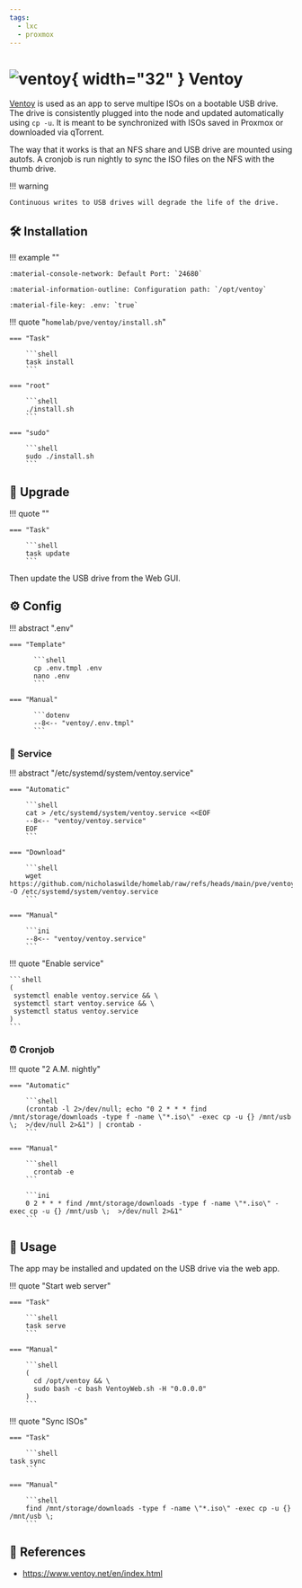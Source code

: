 ```yaml
---
tags:
  - lxc
  - proxmox
---
```

# ![ventoy](https://a.fsdn.com/allura/p/ventoy/icon?83b3cf3559dee8e8a1302821225c2e6076b1e2fded2a1ddc8c229a99eb9efd5a?&w=90){ width="32" } Ventoy

[Ventoy][1] is used as an app to serve multipe ISOs on a bootable USB drive.
The drive is consistently plugged into the node and updated automatically using `cp -u`.
It is meant to be synchronized with ISOs saved in Proxmox or downloaded via qTorrent.

The way that it works is that an NFS share and USB drive are mounted using autofs. A cronjob is run nightly to sync the ISO files on the NFS with the thumb drive.

!!! warning

    Continuous writes to USB drives will degrade the life of the drive.

## :hammer_and_wrench: Installation

!!! example ""

    :material-console-network: Default Port: `24680`

    :material-information-outline: Configuration path: `/opt/ventoy`    

    :material-file-key: .env: `true`

!!! quote "`homelab/pve/ventoy/install.sh`"

    === "Task"

        ```shell
        task install
        ```

    === "root"

        ```shell
        ./install.sh
        ```

    === "sudo"

        ```shell
        sudo ./install.sh
        ```

## :rocket: Upgrade

!!! quote ""

    === "Task"

        ```shell
        task update
        ```

Then update the USB drive from the Web GUI.

## :gear: Config

!!! abstract ".env"

    === "Template"
	
	      ```shell
	      cp .env.tmpl .env
	      nano .env
	      ```
 
    === "Manual"

	      ```dotenv
	      --8<-- "ventoy/.env.tmpl"
	      ```

### :handshake: Service

!!! abstract "/etc/systemd/system/ventoy.service"

    === "Automatic"

        ```shell
        cat > /etc/systemd/system/ventoy.service <<EOF
        --8<-- "ventoy/ventoy.service"
        EOF
        ```

    === "Download"

        ```shell
        wget https://github.com/nicholaswilde/homelab/raw/refs/heads/main/pve/ventoy/ventoy.service -O /etc/systemd/system/ventoy.service
        ```
        
    === "Manual"

        ```ini
        --8<-- "ventoy/ventoy.service"
        ```
    
!!! quote "Enable service"

    ```shell
    (
     systemctl enable ventoy.service && \
     systemctl start ventoy.service && \
     systemctl status ventoy.service
    ) 
    ```

### :alarm_clock: Cronjob

!!! quote "2 A.M. nightly"

    === "Automatic"
    
        ```shell
        (crontab -l 2>/dev/null; echo "0 2 * * * find /mnt/storage/downloads -type f -name \"*.iso\" -exec cp -u {} /mnt/usb \;  >/dev/null 2>&1") | crontab -
        ```
	    
    === "Manual"

        ```shell
	      crontab -e
        ```

        ```ini
        0 2 * * * find /mnt/storage/downloads -type f -name \"*.iso\" -exec cp -u {} /mnt/usb \;  >/dev/null 2>&1"
        ```

## :pencil: Usage

The app may be installed and updated on the USB drive via the web app.

!!! quote "Start web server"

    === "Task"
    
        ```shell
        task serve
        ```

    === "Manual"

        ```shell
        (
          cd /opt/ventoy && \
          sudo bash -c bash VentoyWeb.sh -H "0.0.0.0"
        )
        ```

!!! quote "Sync ISOs"

    === "Task"

        ```shell
	task sync
        ```
    
    === "Manual"

        ```shell
        find /mnt/storage/downloads -type f -name \"*.iso\" -exec cp -u {} /mnt/usb \;
        ```

## :link: References

- <https://www.ventoy.net/en/index.html>

[1]: <https://www.ventoy.net/en/index.html>
